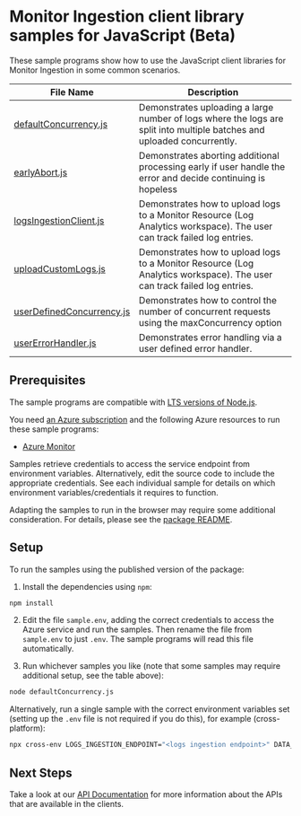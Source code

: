 # Monitor Ingestion client library samples for JavaScript (Beta)

These sample programs show how to use the JavaScript client libraries for Monitor Ingestion in some common scenarios.

| **File Name**                                       | **Description**                                                                                                         |
| --------------------------------------------------- | ----------------------------------------------------------------------------------------------------------------------- |
| [defaultConcurrency.js][defaultconcurrency]         | Demonstrates uploading a large number of logs where the logs are split into multiple batches and uploaded concurrently. |
| [earlyAbort.js][earlyabort]                         | Demonstrates aborting additional processing early if user handle the error and decide continuing is hopeless            |
| [logsIngestionClient.js][logsingestionclient]       | Demonstrates how to upload logs to a Monitor Resource (Log Analytics workspace). The user can track failed log entries. |
| [uploadCustomLogs.js][uploadcustomlogs]             | Demonstrates how to upload logs to a Monitor Resource (Log Analytics workspace). The user can track failed log entries. |
| [userDefinedConcurrency.js][userdefinedconcurrency] | Demonstrates how to control the number of concurrent requests using the maxConcurrency option                           |
| [userErrorHandler.js][usererrorhandler]             | Demonstrates error handling via a user defined error handler.                                                           |

## Prerequisites

The sample programs are compatible with [LTS versions of Node.js](https://github.com/nodejs/release#release-schedule).

You need [an Azure subscription][freesub] and the following Azure resources to run these sample programs:

- [Azure Monitor][createinstance_azuremonitor]

Samples retrieve credentials to access the service endpoint from environment variables. Alternatively, edit the source code to include the appropriate credentials. See each individual sample for details on which environment variables/credentials it requires to function.

Adapting the samples to run in the browser may require some additional consideration. For details, please see the [package README][package].

## Setup

To run the samples using the published version of the package:

1. Install the dependencies using `npm`:

```bash
npm install
```

2. Edit the file `sample.env`, adding the correct credentials to access the Azure service and run the samples. Then rename the file from `sample.env` to just `.env`. The sample programs will read this file automatically.

3. Run whichever samples you like (note that some samples may require additional setup, see the table above):

```bash
node defaultConcurrency.js
```

Alternatively, run a single sample with the correct environment variables set (setting up the `.env` file is not required if you do this), for example (cross-platform):

```bash
npx cross-env LOGS_INGESTION_ENDPOINT="<logs ingestion endpoint>" DATA_COLLECTION_RULE_ID="<data collection rule id>" STREAM_NAME="<stream name>" node defaultConcurrency.js
```

## Next Steps

Take a look at our [API Documentation][apiref] for more information about the APIs that are available in the clients.

[defaultconcurrency]: https://github.com/Azure/azure-sdk-for-js/blob/main/sdk/monitor/monitor-ingestion/samples/v1-beta/javascript/defaultConcurrency.js
[earlyabort]: https://github.com/Azure/azure-sdk-for-js/blob/main/sdk/monitor/monitor-ingestion/samples/v1-beta/javascript/earlyAbort.js
[logsingestionclient]: https://github.com/Azure/azure-sdk-for-js/blob/main/sdk/monitor/monitor-ingestion/samples/v1-beta/javascript/logsIngestionClient.js
[uploadcustomlogs]: https://github.com/Azure/azure-sdk-for-js/blob/main/sdk/monitor/monitor-ingestion/samples/v1-beta/javascript/uploadCustomLogs.js
[userdefinedconcurrency]: https://github.com/Azure/azure-sdk-for-js/blob/main/sdk/monitor/monitor-ingestion/samples/v1-beta/javascript/userDefinedConcurrency.js
[usererrorhandler]: https://github.com/Azure/azure-sdk-for-js/blob/main/sdk/monitor/monitor-ingestion/samples/v1-beta/javascript/userErrorHandler.js
[apiref]: https://docs.microsoft.com/javascript/api/
[freesub]: https://azure.microsoft.com/free/
[createinstance_azuremonitor]: https://docs.microsoft.com/azure/azure-monitor/
[package]: https://github.com/Azure/azure-sdk-for-js/tree/main/sdk/monitor/monitor-ingestion/README.md
